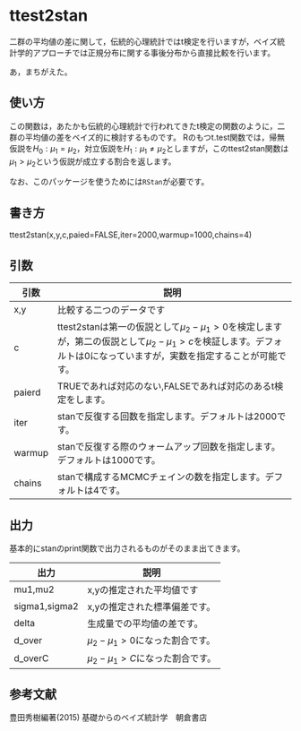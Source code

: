 # ttest2stan
二群の平均値の差に関して，伝統的心理統計ではt検定を行いますが，ベイズ統計学的アプローチでは正規分布に関する事後分布から直接比較を行います。　

あ，まちがえた。

## 使い方
この関数は，あたかも伝統的心理統計で行われてきたt検定の関数のように，二群の平均値の差をベイズ的に検討するものです。
Rのもつt.test関数では，帰無仮説を$H_0:\mu_1=\mu_2$，対立仮説を$H_1:\mu_1 \neq \mu_2$としますが，このttest2stan関数は$\mu_1 > \mu_2$という仮説が成立する割合を返します。

なお、このパッケージを使うためには`RStan`が必要です。

## 書き方
ttest2stan(x,y,c,paied=FALSE,iter=2000,warmup=1000,chains=4)

## 引数

引数 | 説明
---- | -------------
x,y  | 比較する二つのデータです
c    | ttest2stanは第一の仮説として$\mu_2 - \mu_1 \gt 0$を検定しますが，第二の仮説として$\mu_2 - \mu_1 \gt c$を検証します。デフォルトは$0$になっていますが，実数を指定することが可能です。
paierd | TRUEであれば対応のない,FALSEであれば対応のあるt検定をします。
iter | stanで反復する回数を指定します。デフォルトは2000です。
warmup | stanで反復する際のウォームアップ回数を指定します。デフォルトは1000です。
chains | stanで構成するMCMCチェインの数を指定します。デフォルトは4です。

## 出力

基本的にstanのprint関数で出力されるものがそのまま出てきます。

出力 | 説明
---- | -------------
mu1,mu2 | x,yの推定された平均値です
sigma1,sigma2 | x,yの推定された標準偏差です。
delta | 生成量での平均値の差です。
d_over | $\mu_2 - \mu_1 \gt 0$になった割合です。
d_overC | $\mu_2 - \mu_1 \gt C$になった割合です。

## 参考文献
豊田秀樹編著(2015) 基礎からのベイズ統計学　朝倉書店

